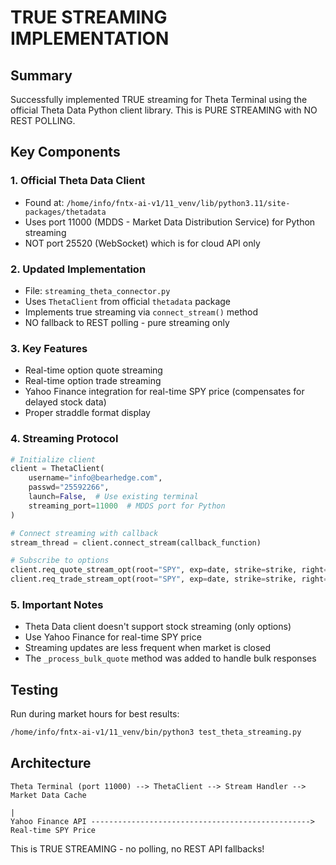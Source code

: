 # TRUE STREAMING IMPLEMENTATION

## Summary

Successfully implemented TRUE streaming for Theta Terminal using the official Theta Data Python client library. This is PURE STREAMING with NO REST POLLING.

## Key Components

### 1. Official Theta Data Client
- Found at: `/home/info/fntx-ai-v1/11_venv/lib/python3.11/site-packages/thetadata`
- Uses port 11000 (MDDS - Market Data Distribution Service) for Python streaming
- NOT port 25520 (WebSocket) which is for cloud API only

### 2. Updated Implementation
- File: `streaming_theta_connector.py`
- Uses `ThetaClient` from official `thetadata` package
- Implements true streaming via `connect_stream()` method
- NO fallback to REST polling - pure streaming only

### 3. Key Features
- Real-time option quote streaming
- Real-time option trade streaming  
- Yahoo Finance integration for real-time SPY price (compensates for delayed stock data)
- Proper straddle format display

### 4. Streaming Protocol
```python
# Initialize client
client = ThetaClient(
    username="info@bearhedge.com",
    passwd="25592266",
    launch=False,  # Use existing terminal
    streaming_port=11000  # MDDS port for Python
)

# Connect streaming with callback
stream_thread = client.connect_stream(callback_function)

# Subscribe to options
client.req_quote_stream_opt(root="SPY", exp=date, strike=strike, right=right)
client.req_trade_stream_opt(root="SPY", exp=date, strike=strike, right=right)
```

### 5. Important Notes
- Theta Data client doesn't support stock streaming (only options)
- Use Yahoo Finance for real-time SPY price
- Streaming updates are less frequent when market is closed
- The `_process_bulk_quote` method was added to handle bulk responses

## Testing

Run during market hours for best results:
```bash
/home/info/fntx-ai-v1/11_venv/bin/python3 test_theta_streaming.py
```

## Architecture
```
Theta Terminal (port 11000) --> ThetaClient --> Stream Handler --> Market Data Cache
                                                                          |
Yahoo Finance API -------------------------------------------------> Real-time SPY Price
```

This is TRUE STREAMING - no polling, no REST API fallbacks!